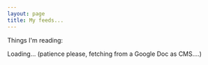 ```yaml
---
layout: page
title: My feeds...
---
```


<script type="text/javascript" src="/js/tabletop.js"></script>

<script type="text/javascript">
  window.onload = function() { init() };

  var public_spreadsheet_url = '1KOafitsYQJdZyvdywnOLjxz_FI2yVlxw2IXU2XpEAiY';

  function init() {
    alert("running init");
    Tabletop.init( { key: public_spreadsheet_url,
                     callback: showInfo,
                     debug:true } )
                     
  };
    
function showInfo(data, tabletop) {
    alert("running showinfo");
    $("#loading").toggle();

    console.log(data);    
      $("#links").append("<p><a href='"+data[i].url + "'>" + data[i].url + "</a> - " + data[i].title + "</p>");
    };
  
</script>

Things I'm reading:

<span id="loading">Loading... (patience please, fetching from a Google Doc as CMS....)</span>

<div id="links"></div>